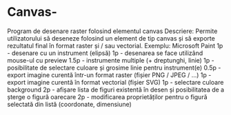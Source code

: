# Canvas-

Program de desenare raster folosind elementul canvas
Descriere: Permite utilizatorului să deseneze folosind un element de tip canvas și să exporte rezultatul final în format
raster și / sau vectorial.
Exemplu: Microsoft Paint
1p - desenare cu un instrument (elipsă)
1p - desenarea se face utilizând mouse-ul cu preview
1.5p - instrumente multiple (+ dreptunghi, linie)
1p - posibilitate de selectare culoare și grosime linie pentru instrument(e)
0.5p - export imagine curentă într-un format raster (fișier PNG / JPEG / …)
1p - export imagine curentă în format vectorial (fișier SVG)
1p - selectare culoare background
2p - afișare lista de figuri existentă în desen și posibilitatea de a șterge o figură oarecare
2p - modificarea proprietăților pentru o figură selectată din listă (coordonate, dimensiune)

